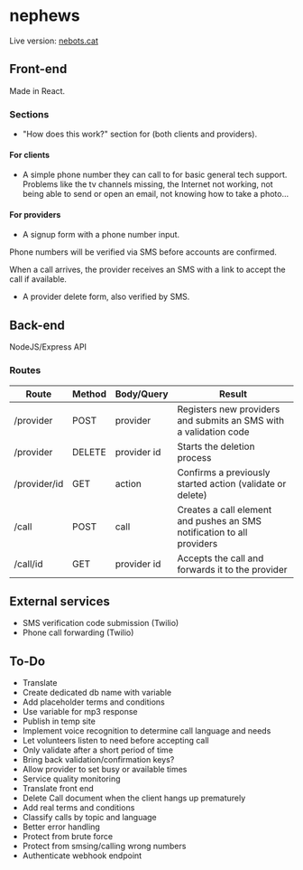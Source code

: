 # nephews

Live version: [nebots.cat](https://nebots.cat)

## Front-end

Made in React.

### Sections

- "How does this work?" section for (both clients and providers).

#### For clients

- A simple phone number they can call to for basic general tech support. Problems like the tv channels missing, the Internet not working, not being able to send or open an email, not knowing how to take a photo...

#### For providers

- A signup form with a phone number input.

Phone numbers will be verified via SMS before accounts are confirmed.

When a call arrives, the provider receives an SMS with a link to accept the call if available.

- A provider delete form, also verified by SMS.

## Back-end

NodeJS/Express API

### Routes

| Route        | Method | Body/Query  | Result                                                                 |
| ------------ | ------ | ----------- | ---------------------------------------------------------------------- |
| /provider    | POST   | provider    | Registers new providers and submits an SMS with a validation code      |
| /provider    | DELETE | provider id | Starts the deletion process                                            |
| /provider/id | GET    | action      | Confirms a previously started action (validate or delete)              |
| /call        | POST   | call        | Creates a call element and pushes an SMS notification to all providers |
| /call/id     | GET    | provider id | Accepts the call and forwards it to the provider                       |

## External services

- SMS verification code submission (Twilio)
- Phone call forwarding (Twilio)

## To-Do

- Translate
- Create dedicated db name with variable
- Add placeholder terms and conditions
- Use variable for mp3 response
- Publish in temp site
- Implement voice recognition to determine call language and needs
- Let volunteers listen to need before accepting call
- Only validate after a short period of time
- Bring back validation/confirmation keys?
- Allow provider to set busy or available times
- Service quality monitoring
- Translate front end
- Delete Call document when the client hangs up prematurely
- Add real terms and conditions
- Classify calls by topic and language
- Better error handling
- Protect from brute force
- Protect from smsing/calling wrong numbers
- Authenticate webhook endpoint
